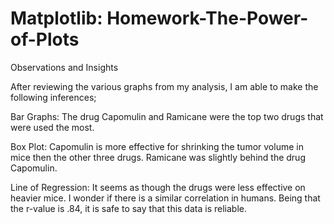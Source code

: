 # Matplotlib: Homework-The-Power-of-Plots

Observations and Insights

After reviewing the various graphs from my analysis, I am able to make the following inferences;

Bar Graphs: The drug Capomulin and Ramicane were the top two drugs that were used the most.

Box Plot: Capomulin is more effective for shrinking the tumor volume in mice then the other three drugs. Ramicane was slightly behind the drug Capomulin.

Line of Regression: It seems as though the drugs were less effective on heavier mice. I wonder if there is a similar correlation in humans. Being that the r-value is .84, it is safe to say that this data is reliable.
